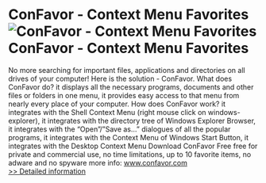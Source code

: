 # ConFavor - Context Menu Favorites<br />![ConFavor - Context Menu Favorites](https://mycommerce.akamaized.net/api/pimages/P300272168/BIG/300272168.JPG)<br />ConFavor - Context Menu Favorites
No more searching for important files, applications and directories on all drives of your computer! Here is the solution - ConFavor.
What does ConFavor do?
it displays all the necessary programs, documents and other files or folders in one menu,
it provides easy access to that menu from nearly every place of your computer.
How does ConFavor work?
it integrates with the Shell Context Menu (right mouse click on windows-explorer),
it integrates with the directory tree of Windows Explorer Browser,
it integrates with the “Open”/”Save as…” dialogues of all the popular programs,
it integrates with the Context Menu of Windows Start Button,
it integrates with the Desktop Context Menu
Download ConFavor Free
free for private and commercial use,
no time limitations,
up to 10 favorite items,
no adware and no spyware
more info: www.confavor.com<br />[>> Detailed information](https://secure.shareit.com/shareit/product.html?productid=300272168&affiliateid=200057808)